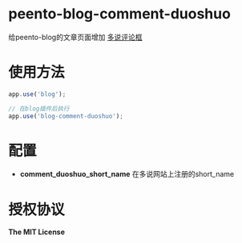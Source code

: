 peento-blog-comment-duoshuo
===========================

给peento-blog的文章页面增加 [多说评论框](http://duoshuo.com/)


使用方法
========

```JavaScript
app.use('blog');

// 在blog插件后执行
app.use('blog-comment-duoshuo');
```


配置
====

+ **comment_duoshuo_short_name** 在多说网站上注册的short_name


授权协议
========

**The MIT License**
